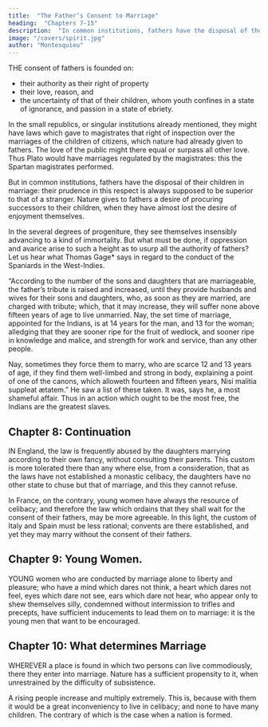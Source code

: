 ```yaml
---
title:  "The Father’s Consent to Marriage"
heading:  "Chapters 7-15"
description:  "In common institutions, fathers have the disposal of their children in marriage. their prudence in this respect is always supposed to be superior to that of a stranger"
image: "/covers/spirit.jpg"
author: "Montesquieu"
---
```



THE consent of fathers is founded on: 
- their authority as their right of property
- their love, reason, and
- the uncertainty of that of their children, whom youth confines in a state of ignorance, and passion in a state of ebriety.

In the small republics, or singular institutions already mentioned, they might have laws which gave to magistrates that right of inspection over the marriages of the children of citizens, which nature had already given to fathers. The love of the public might there equal or surpass all other love. Thus Plato would have marriages regulated by the magistrates:  this the Spartan magistrates performed.

But in common institutions, fathers have the disposal of their children in marriage:  their prudence in this respect is always supposed to be superior to that of a stranger. Nature gives to fathers a desire of procuring successors to their children, when they have almost lost the desire of enjoyment themselves.

In the several degrees of progeniture, they see themselves insensibly advancing to a kind of immortality. But what must be done, if oppression and avarice arise to such a height as to usurp all the authority of fathers? Let us hear what Thomas Gage* says in regard to the conduct of the Spaniards in the West-Indies.

“According to the number of the sons and daughters that are marriageable, the father’s tribute is raised and increased, until they provide husbands and wives for their sons and daughters, who, as soon as they are married, are charged with tribute; which, that it may increase, they will suffer none above fifteen years of age to live unmarried. Nay, the set time of marriage, appointed for the Indians, is at 14 years for the man, and 13 for the woman; alledging that they are sooner ripe for the fruit of wedlock, and sooner ripe in knowledge and malice, and strength for work and service, than any other people. 

Nay, sometimes they force them to marry, who are scarce 12 and 13 years of age, if they find them well-limbed and strong in body, explaining a point of one of the canons, which alloweth fourteen and fifteen years, Nisi malitia suppleat ætatem.” He saw a list of these taken. It was, says he, a most shameful affair. Thus in an action which ought to be the most free, the Indians are the greatest slaves.



## Chapter 8: Continuation

IN England, the law is frequently abused by the daughters marrying according to their own fancy, without consulting their parents. This custom is more tolerated there than any where else, from a consideration, that as the laws have not established a monastic celibacy, the daughters have no other state to chuse but that of marriage, and this they cannot refuse. 

In France, on the contrary, young women have always the resource of celibacy; and therefore the law which ordains that they shall wait for the consent of their fathers, may be more agreeable. In this light, the custom of Italy and Spain must be less rational; convents are there established, and yet they may marry without the consent of their fathers.



## Chapter 9: Young Women.

YOUNG women who are conducted by marriage alone to liberty and pleasure; who have a mind which dares not think, a heart which dares not feel, eyes which dare not see, ears which dare not hear, who appear only to shew themselves silly, condemned without intermission to trifles and precepts, have sufficient inducements to lead them on to marriage:  it is the young men that want to be encouraged.



## Chapter 10:  What determines Marriage

WHEREVER a place is found in which two persons can live commodiously, there they enter into marriage. Nature has a sufficient propensity to it, when unrestrained by the difficulty of subsistence.

A rising people increase and multiply extremely. This is, because with them it would be a great inconveniency to live in celibacy; and none to have many children. The contrary of which is the case when a nation is formed.



